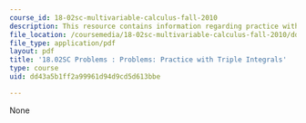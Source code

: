 ```yaml
---
course_id: 18-02sc-multivariable-calculus-fall-2010
description: This resource contains information regarding practice with triple integrals.
file_location: /coursemedia/18-02sc-multivariable-calculus-fall-2010/dd43a5b1ff2a99961d94d9cd5d613bbe_MIT18_02SC_pb_75_quest.pdf
file_type: application/pdf
layout: pdf
title: '18.02SC Problems : Problems: Practice with Triple Integrals'
type: course
uid: dd43a5b1ff2a99961d94d9cd5d613bbe

---
```

None